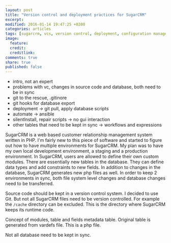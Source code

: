 ```yaml
---
layout: post
title: "Version control and deployment practices for SugarCRM"
excerpt:
modified: 2016-01-14 19:47:25 +0200
categories: articles
tags: [sugarcrm, vcs, version control, deployment, configuration management, ansible, php]
image:
  feature:
  credit:
  creditlink:
comments: true
share: true
published: false
---
```


* intro, not an expert
* problems with vc, changes in source code and database, both need to be in sync
* git to the rescue, .gitinore
* git hooks for database export
* deployment -> git pull, apply database scripts
* automate -> ansible
* silentInstall, repair scripts -> no gui interaction
* other tables that need to be kept in sync -> workflows and expressions

SugarCRM is a web based customer relationship management system written in PHP. I'm fairly new to this piece of software and started to figure out how to have multiple environments for SugarCRM. My plan was to have my own local development environment, a staging and a production environment. In SugarCRM, users are allowed to define their own custom modules. There are essentially new tables in the database. They can define data types and add constraints to new fields. In addition to changes in the database, SugarCRM generates new php files as well. In order to keep 2 environments in sync, both file system level changes and database changes need to be transferred.

Source code should be kept in a version control system. I decided to use Git. But not all SugarCRM files need to be version controlled. For example the `/cache` directory can be excluded. This is the directory where SugarCRM keeps its runtime code.

Concept of modules, table and fields metadata table. Original table is generated from vardefs file. This is a php file.

Not all database need to be kept in sync.

